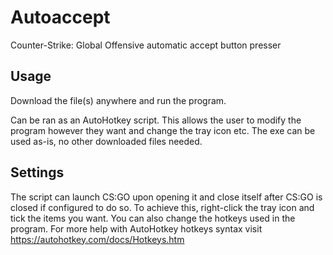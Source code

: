 # Autoaccept
Counter-Strike: Global Offensive automatic accept button presser

## Usage
Download the file(s) anywhere and run the program.

Can be ran as an AutoHotkey script. This allows the user to modify the program however they want and change the tray icon etc.
The exe can be used as-is, no other downloaded files needed.

## Settings
The script can launch CS:GO upon opening it and close itself after CS:GO is closed if configured to do so. To achieve this, right-click the tray icon and tick the items you want. You can also change the hotkeys used in the program. For more help with AutoHotkey hotkeys syntax visit https://autohotkey.com/docs/Hotkeys.htm
